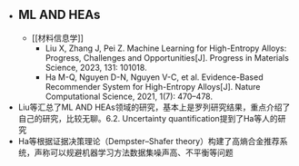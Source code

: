 - ## ML AND HEAs
	- [[材料信息学]]
		- Liu X, Zhang J, Pei Z. Machine Learning for High-Entropy Alloys: Progress, Challenges and Opportunities[J]. Progress in Materials Science, 2023, 131: 101018.
		- Ha M-Q, Nguyen D-N, Nguyen V-C, et al. Evidence-Based Recommender System for High-Entropy Alloys[J]. Nature Computational Science, 2021, 1(7): 470–478.
- Liu等汇总了ML AND HEAs领域的研究，基本上是罗列研究结果，重点介绍了自己的研究，比较无聊。6.2. Uncertainty quantification提到了Ha等人的研究
- Ha等根据证据决策理论（Dempster–Shafer theory）构建了高熵合金推荐系统，声称可以规避机器学习方法数据集噪声高、不平衡等问题